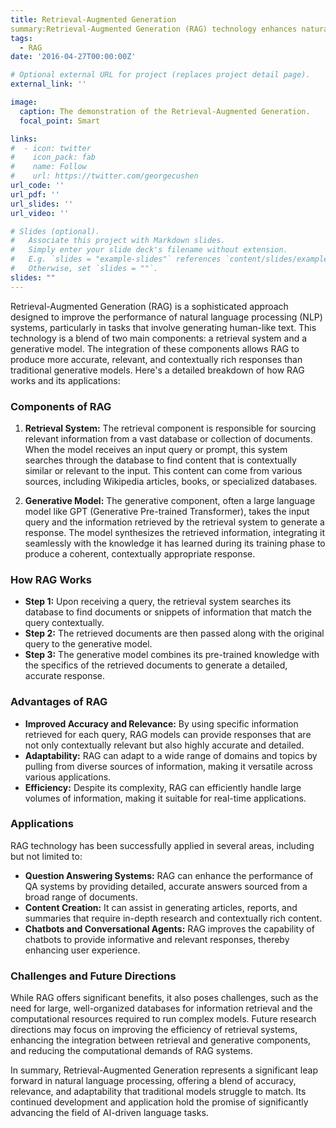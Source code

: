 ```yaml
---
title: Retrieval-Augmented Generation
summary:Retrieval-Augmented Generation (RAG) technology enhances natural language generation by incorporating information retrieved from a large database or documents, thus improving the relevance and accuracy of the generated content.
tags:
  - RAG
date: '2016-04-27T00:00:00Z'

# Optional external URL for project (replaces project detail page).
external_link: ''

image:
  caption: The demonstration of the Retrieval-Augmented Generation.
  focal_point: Smart

links:
#  - icon: twitter
#    icon_pack: fab
#    name: Follow
#    url: https://twitter.com/georgecushen
url_code: ''
url_pdf: ''
url_slides: ''
url_video: ''

# Slides (optional).
#   Associate this project with Markdown slides.
#   Simply enter your slide deck's filename without extension.
#   E.g. `slides = "example-slides"` references `content/slides/example-slides.md`.
#   Otherwise, set `slides = ""`.
slides: ""
---
```


Retrieval-Augmented Generation (RAG) is a sophisticated approach designed to improve the performance of natural language processing (NLP) systems, particularly in tasks that involve generating human-like text. This technology is a blend of two main components: a retrieval system and a generative model. The integration of these components allows RAG to produce more accurate, relevant, and contextually rich responses than traditional generative models. Here's a detailed breakdown of how RAG works and its applications:

### Components of RAG

1. **Retrieval System:** The retrieval component is responsible for sourcing relevant information from a vast database or collection of documents. When the model receives an input query or prompt, this system searches through the database to find content that is contextually similar or relevant to the input. This content can come from various sources, including Wikipedia articles, books, or specialized databases.

2. **Generative Model:** The generative component, often a large language model like GPT (Generative Pre-trained Transformer), takes the input query and the information retrieved by the retrieval system to generate a response. The model synthesizes the retrieved information, integrating it seamlessly with the knowledge it has learned during its training phase to produce a coherent, contextually appropriate response.

### How RAG Works

- **Step 1:** Upon receiving a query, the retrieval system searches its database to find documents or snippets of information that match the query contextually.
- **Step 2:** The retrieved documents are then passed along with the original query to the generative model.
- **Step 3:** The generative model combines its pre-trained knowledge with the specifics of the retrieved documents to generate a detailed, accurate response.

### Advantages of RAG

- **Improved Accuracy and Relevance:** By using specific information retrieved for each query, RAG models can provide responses that are not only contextually relevant but also highly accurate and detailed.
- **Adaptability:** RAG can adapt to a wide range of domains and topics by pulling from diverse sources of information, making it versatile across various applications.
- **Efficiency:** Despite its complexity, RAG can efficiently handle large volumes of information, making it suitable for real-time applications.

### Applications

RAG technology has been successfully applied in several areas, including but not limited to:

- **Question Answering Systems:** RAG can enhance the performance of QA systems by providing detailed, accurate answers sourced from a broad range of documents.
- **Content Creation:** It can assist in generating articles, reports, and summaries that require in-depth research and contextually rich content.
- **Chatbots and Conversational Agents:** RAG improves the capability of chatbots to provide informative and relevant responses, thereby enhancing user experience.

### Challenges and Future Directions

While RAG offers significant benefits, it also poses challenges, such as the need for large, well-organized databases for information retrieval and the computational resources required to run complex models. Future research directions may focus on improving the efficiency of retrieval systems, enhancing the integration between retrieval and generative components, and reducing the computational demands of RAG systems.

In summary, Retrieval-Augmented Generation represents a significant leap forward in natural language processing, offering a blend of accuracy, relevance, and adaptability that traditional models struggle to match. Its continued development and application hold the promise of significantly advancing the field of AI-driven language tasks.
